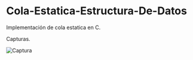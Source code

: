 # Cola-Estatica-Estructura-De-Datos
Implementación de cola estatica en C.

Capturas.

![Captura](https://user-images.githubusercontent.com/48541392/54503090-472e9a00-48f3-11e9-9846-e518c879ed24.PNG)

